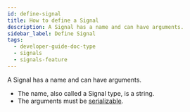 ```yaml
---
id: define-signal
title: How to define a Signal
description: A Signal has a name and can have arguments.
sidebar_label: Define Signal
tags:
  - developer-guide-doc-type
  - signals
  - signals-feature
---
```


A Signal has a name and can have arguments.

- The name, also called a Signal type, is a string.
- The arguments must be [serializable](/concepts/what-is-a-data-converter).
